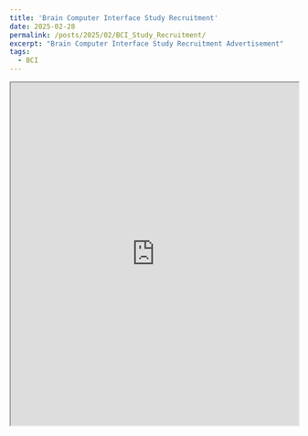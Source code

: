 ```yaml
---
title: 'Brain Computer Interface Study Recruitment'
date: 2025-02-28
permalink: /posts/2025/02/BCI_Study_Recruitment/
excerpt: "Brain Computer Interface Study Recruitment Advertisement"
tags:
  - BCI
---
```


<iframe src="https://docs.google.com/gview?url={{ site.url }}/files/DYS_BCI_ADT_AD_show.pdf&embedded=true" width="100%" height="600px"></iframe>